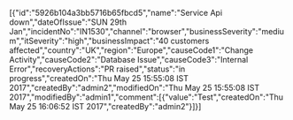 



[{"id":"5926b104a3bb5716b65fbcd5","name":"Service Api down","dateOfIssue":"SUN 29th Jan","incidentNo":"IN1530","channel":"browser","businessSeverity":"medium","itSeverity":"high","businessImpact":"40 customers affected","country":"UK","region":"Europe","causeCode1":"Change Activity","causeCode2":"Database Issue","causeCode3":"Internal Error","recoveryActions":"PR raised","status":"in progress","createdOn":"Thu May 25 15:55:08 IST 2017","createdBy":"admin2","modifiedOn":"Thu May 25 15:55:08 IST 2017","modifiedBy":"admin1","comment":[{"value":"Test","createdOn":"Thu May 25 16:06:52 IST 2017","createdBy":"admin2"}]}] 


